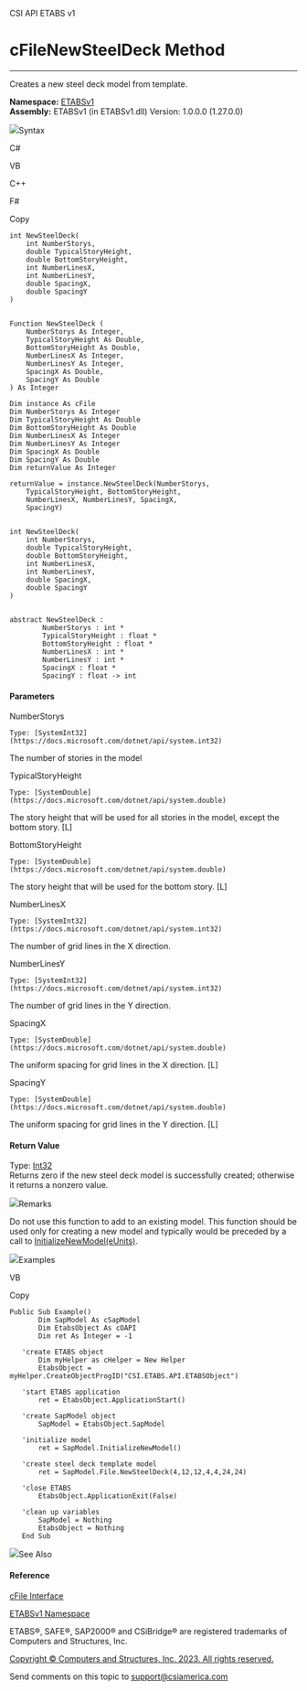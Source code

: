 ﻿

CSI API ETABS v1

# cFileNewSteelDeck Method  
  
---  
  
Creates a new steel deck model from template.

**Namespace:** [ETABSv1](2780f1b8-2033-5289-2298-1cdb2a7508d9.htm)  
**Assembly:** ETABSv1 (in ETABSv1.dll) Version: 1.0.0.0 (1.27.0.0)

![](../icons/SectionExpanded.png)Syntax

C#

VB

C++

F#

Copy

    
    
    int NewSteelDeck(
    	int NumberStorys,
    	double TypicalStoryHeight,
    	double BottomStoryHeight,
    	int NumberLinesX,
    	int NumberLinesY,
    	double SpacingX,
    	double SpacingY
    )
    
    
    Function NewSteelDeck ( 
    	NumberStorys As Integer,
    	TypicalStoryHeight As Double,
    	BottomStoryHeight As Double,
    	NumberLinesX As Integer,
    	NumberLinesY As Integer,
    	SpacingX As Double,
    	SpacingY As Double
    ) As Integer
    
    Dim instance As cFile
    Dim NumberStorys As Integer
    Dim TypicalStoryHeight As Double
    Dim BottomStoryHeight As Double
    Dim NumberLinesX As Integer
    Dim NumberLinesY As Integer
    Dim SpacingX As Double
    Dim SpacingY As Double
    Dim returnValue As Integer
    
    returnValue = instance.NewSteelDeck(NumberStorys, 
    	TypicalStoryHeight, BottomStoryHeight, 
    	NumberLinesX, NumberLinesY, SpacingX, 
    	SpacingY)
    
    
    int NewSteelDeck(
    	int NumberStorys, 
    	double TypicalStoryHeight, 
    	double BottomStoryHeight, 
    	int NumberLinesX, 
    	int NumberLinesY, 
    	double SpacingX, 
    	double SpacingY
    )
    
    
    abstract NewSteelDeck : 
            NumberStorys : int * 
            TypicalStoryHeight : float * 
            BottomStoryHeight : float * 
            NumberLinesX : int * 
            NumberLinesY : int * 
            SpacingX : float * 
            SpacingY : float -> int 
    

#### Parameters

NumberStorys

    Type: [SystemInt32](https://docs.microsoft.com/dotnet/api/system.int32)  
The number of stories in the model

TypicalStoryHeight

    Type: [SystemDouble](https://docs.microsoft.com/dotnet/api/system.double)  
The story height that will be used for all stories in the model, except the
bottom story. [L]

BottomStoryHeight

    Type: [SystemDouble](https://docs.microsoft.com/dotnet/api/system.double)  
The story height that will be used for the bottom story. [L]

NumberLinesX

    Type: [SystemInt32](https://docs.microsoft.com/dotnet/api/system.int32)  
The number of grid lines in the X direction.

NumberLinesY

    Type: [SystemInt32](https://docs.microsoft.com/dotnet/api/system.int32)  
The number of grid lines in the Y direction.

SpacingX

    Type: [SystemDouble](https://docs.microsoft.com/dotnet/api/system.double)  
The uniform spacing for grid lines in the X direction. [L]

SpacingY

    Type: [SystemDouble](https://docs.microsoft.com/dotnet/api/system.double)  
The uniform spacing for grid lines in the Y direction. [L]

#### Return Value

Type: [Int32](https://docs.microsoft.com/dotnet/api/system.int32)  
Returns zero if the new steel deck model is successfully created; otherwise it
returns a nonzero value.

![](../icons/SectionExpanded.png)Remarks

Do not use this function to add to an existing model. This function should be
used only for creating a new model and typically would be preceded by a call
to [InitializeNewModel(eUnits)](33caebe7-93de-5428-4fb6-f943001db0d6.htm).

![](../icons/SectionExpanded.png)Examples

VB

Copy

    
    
    Public Sub Example()
           Dim SapModel As cSapModel
           Dim EtabsObject As cOAPI
           Dim ret As Integer = -1
    
       'create ETABS object
           Dim myHelper as cHelper = New Helper
           EtabsObject = myHelper.CreateObjectProgID("CSI.ETABS.API.ETABSObject")
    
       'start ETABS application
           ret = EtabsObject.ApplicationStart()
    
       'create SapModel object
           SapModel = EtabsObject.SapModel
    
       'initialize model
           ret = SapModel.InitializeNewModel()
    
       'create steel deck template model
           ret = SapModel.File.NewSteelDeck(4,12,12,4,4,24,24)
    
       'close ETABS
           EtabsObject.ApplicationExit(False)
    
       'clean up variables
           SapModel = Nothing
           EtabsObject = Nothing
       End Sub

![](../icons/SectionExpanded.png)See Also

#### Reference

[cFile Interface](f6f938cb-b055-ca3e-0b01-e75804bd8885.htm)

[ETABSv1 Namespace](2780f1b8-2033-5289-2298-1cdb2a7508d9.htm)

ETABS®, SAFE®, SAP2000® and CSiBridge® are registered trademarks of Computers
and Structures, Inc.  

[Copyright © Computers and Structures, Inc. 2023. All rights
reserved.](http://www.csiamerica.com)

Send comments on this topic to
[support@csiamerica.com](mailto:support%40csiamerica.com?Subject=CSI%20API%20ETABS%20v1)


